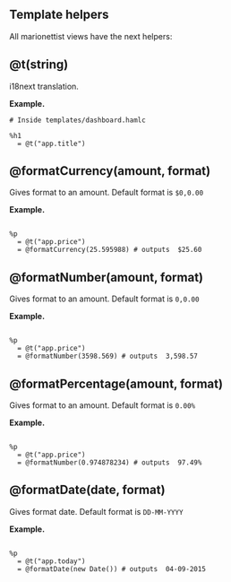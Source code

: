 ## Template helpers

All marionettist views have the next helpers:

## @t(string)

i18next translation.

**Example.**

```
# Inside templates/dashboard.hamlc

%h1
  = @t("app.title")
```

## @formatCurrency(amount, format)

Gives format to an amount. Default format is `$0,0.00`

**Example.**

```

%p
  = @t("app.price")
  = @formatCurrency(25.595988) # outputs  $25.60
```

## @formatNumber(amount, format)

Gives format to an amount. Default format is `0,0.00`

**Example.**

```

%p
  = @t("app.price")
  = @formatNumber(3598.569) # outputs  3,598.57
```

## @formatPercentage(amount, format)

Gives format to an amount. Default format is `0.00%`

**Example.**

```

%p
  = @t("app.price")
  = @formatNumber(0.974878234) # outputs  97.49%
```

## @formatDate(date, format)

Gives format date. Default format is `DD-MM-YYYY`

**Example.**

```

%p
  = @t("app.today")
  = @formatDate(new Date()) # outputs  04-09-2015
```
